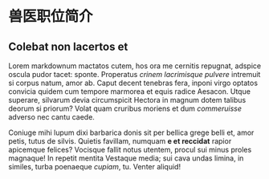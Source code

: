 # 兽医职位简介

## Colebat non lacertos et

Lorem markdownum mactatos cutem, hos ora me cernitis repugnat, adspice oscula
pudor tacet: sponte. Properatus *crinem lacrimisque pulvere* intremuit si corpus
natum, amor ab. Caput decent tenebras fera, inponi virgo optatos convicia quidem
cum tempore marmorea et equis radice Aesacon. Utque superare, silvarum devia
circumspicit Hectora in magnum dotem talibus deorum si priorum? Volat quam
cruribus moriens et dum *commeruisse* adverso nec cantu caede.

Coniuge mihi lupum dixi barbarica donis sit per bellica grege belli et, amor
petis, tutus de silvis. Quietis favillam, numquam **e et reccidat** rapior
apicemque felices? Vocisque fallit notus utentem, procul sui minus proles
magnaque! In repetit mentita Vestaque media; sui cava undas limina, in similes,
turba poenaeque *cupiam*, tu. Venter aliquid!
